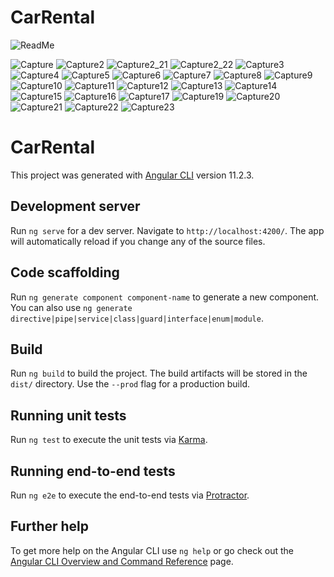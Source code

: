 # CarRental

![ReadMe](https://user-images.githubusercontent.com/74870868/113633982-9c72ab00-9676-11eb-9192-6e462e362694.PNG)

![Capture](https://user-images.githubusercontent.com/74870868/113514664-b201ab00-9578-11eb-8783-3d74cec07f75.PNG)
![Capture2](https://user-images.githubusercontent.com/74870868/113514666-b332d800-9578-11eb-829c-4d5c1ea6f838.PNG)
![Capture2_21](https://user-images.githubusercontent.com/74870868/113514667-b332d800-9578-11eb-83f0-7270d3d2288f.PNG)
![Capture2_22](https://user-images.githubusercontent.com/74870868/113514670-b4640500-9578-11eb-8010-41f62af973b5.PNG)
![Capture3](https://user-images.githubusercontent.com/74870868/113514671-b5953200-9578-11eb-96c4-6040fe7da2ff.PNG)
![Capture4](https://user-images.githubusercontent.com/74870868/113514672-b5953200-9578-11eb-9c72-14ec49563766.PNG)
![Capture5](https://user-images.githubusercontent.com/74870868/113514673-b5953200-9578-11eb-9647-e5b2af78d43b.PNG)
![Capture6](https://user-images.githubusercontent.com/74870868/113514674-b62dc880-9578-11eb-893b-d1f9747c4edb.PNG)
![Capture7](https://user-images.githubusercontent.com/74870868/113514675-b62dc880-9578-11eb-8e80-9b4dd62fd9df.PNG)
![Capture8](https://user-images.githubusercontent.com/74870868/113514676-b62dc880-9578-11eb-904e-bf5546b1a939.PNG)
![Capture9](https://user-images.githubusercontent.com/74870868/113514678-b7f78c00-9578-11eb-947e-5e3a57fe68bc.PNG)
![Capture10](https://user-images.githubusercontent.com/74870868/113514680-b7f78c00-9578-11eb-8fb8-8daa9c1e72f2.PNG)
![Capture11](https://user-images.githubusercontent.com/74870868/113514682-b7f78c00-9578-11eb-831e-5a722de16213.PNG)
![Capture12](https://user-images.githubusercontent.com/74870868/113514683-b8902280-9578-11eb-9da7-9f2579d1f961.PNG)
![Capture13](https://user-images.githubusercontent.com/74870868/113514684-b928b900-9578-11eb-8f8b-e918e067de38.PNG)
![Capture14](https://user-images.githubusercontent.com/74870868/113514686-b928b900-9578-11eb-8376-eeda670321d6.PNG)
![Capture15](https://user-images.githubusercontent.com/74870868/113514687-b928b900-9578-11eb-8bdc-d13c873de808.PNG)
![Capture16](https://user-images.githubusercontent.com/74870868/113514688-b9c14f80-9578-11eb-9bfd-550fc6bdb5e6.PNG)
![Capture17](https://user-images.githubusercontent.com/74870868/113514689-b9c14f80-9578-11eb-9b15-d334dad3cd0a.PNG)
![Capture19](https://user-images.githubusercontent.com/74870868/114248770-40bf5f00-99a1-11eb-8e03-2436bea30c43.PNG)
![Capture20](https://user-images.githubusercontent.com/74870868/114248775-46b54000-99a1-11eb-868c-4fa750c95263.PNG)
![Capture21](https://user-images.githubusercontent.com/74870868/114248787-4fa61180-99a1-11eb-8353-2347576e85e2.PNG)
![Capture22](https://user-images.githubusercontent.com/74870868/114248795-546ac580-99a1-11eb-82db-d2b5f06b626c.PNG)
![Capture23](https://user-images.githubusercontent.com/74870868/114248807-5b91d380-99a1-11eb-9f61-a2dcb884a370.PNG)

# CarRental

This project was generated with [Angular CLI](https://github.com/angular/angular-cli) version 11.2.3.

## Development server

Run `ng serve` for a dev server. Navigate to `http://localhost:4200/`. The app will automatically reload if you change any of the source files.

## Code scaffolding

Run `ng generate component component-name` to generate a new component. You can also use `ng generate directive|pipe|service|class|guard|interface|enum|module`.

## Build

Run `ng build` to build the project. The build artifacts will be stored in the `dist/` directory. Use the `--prod` flag for a production build.

## Running unit tests

Run `ng test` to execute the unit tests via [Karma](https://karma-runner.github.io).

## Running end-to-end tests

Run `ng e2e` to execute the end-to-end tests via [Protractor](http://www.protractortest.org/).

## Further help

To get more help on the Angular CLI use `ng help` or go check out the [Angular CLI Overview and Command Reference](https://angular.io/cli) page.
